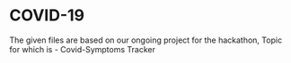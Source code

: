 # COVID-19
The given files are based on our ongoing project for the hackathon, Topic for which is - Covid-Symptoms Tracker

